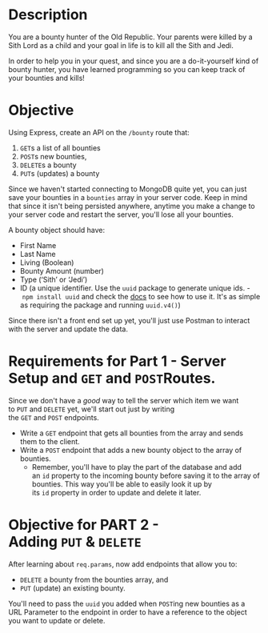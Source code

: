 
# Description

You are a bounty hunter of the Old Republic. Your parents were killed by a Sith Lord as a child and your goal in life is to kill all the Sith and Jedi.

In order to help you in your quest, and since you are a do-it-yourself kind of bounty hunter, you have learned programming so you can keep track of your bounties and kills!

# Objective

Using Express, create an API on the `/bounty` route that:

1. `GET`s a list of all bounties
2. `POST`s new bounties,
3. `DELETE`s a bounty
4. `PUT`s (updates) a bounty

Since we haven't started connecting to MongoDB quite yet, you can just save your bounties in a `bounties` array in your server code. Keep in mind that since it isn't being persisted anywhere, anytime you make a change to your server code and restart the server, you'll lose all your bounties.

A bounty object should have:

- First Name
- Last Name
- Living (Boolean)
- Bounty Amount (number)
- Type (‘Sith’ or ‘Jedi’)
- ID (a unique identifier. Use the `uuid` package to generate unique ids. - `npm install uuid` and check the [docs](https://www.npmjs.com/package/uuid) to see how to use it. It's as simple as requiring the package and running `uuid.v4()`)

Since there isn't a front end set up yet, you'll just use Postman to interact with the server and update the data.

# Requirements for Part 1 - Server Setup and `GET` and `POST`Routes.

Since we don't have a *good* way to tell the server which item we want to `PUT` and `DELETE` yet, we'll start out just by writing the `GET` and `POST` endpoints.

- Write a `GET` endpoint that gets all bounties from the array and sends them to the client.
- Write a `POST` endpoint that adds a new bounty object to the array of bounties.
    - Remember, you'll have to play the part of the database and add an `id` property to the incoming bounty before saving it to the array of bounties. This way you'll be able to easily look it up by its `id` property in order to update and delete it later.

# Objective for PART 2 - **Adding `PUT` & `DELETE`**

After learning about `req.params`, now add endpoints that allow you to:

- `DELETE` a bounty from the bounties array, and
- `PUT` (update) an existing bounty.

You'll need to pass the `uuid` you added when `POST`ing new bounties as a URL Parameter to the endpoint in order to have a reference to the object you want to update or delete.